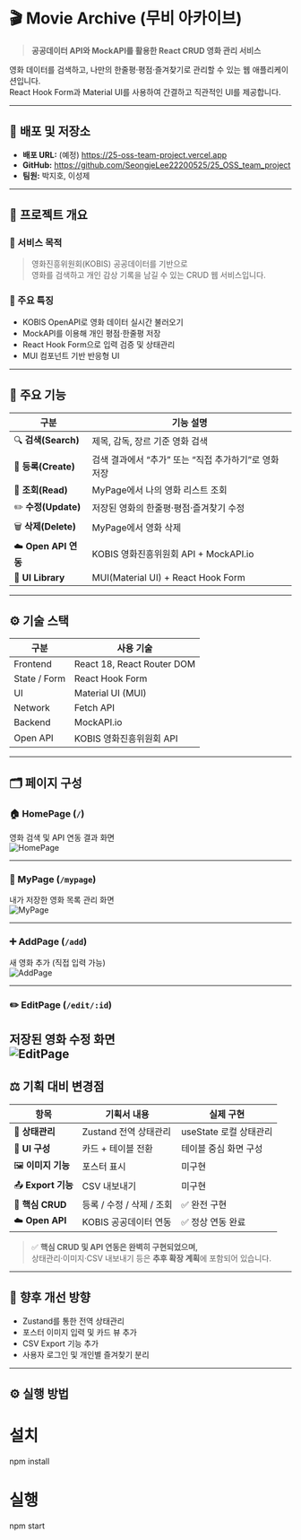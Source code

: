 # 🎬 Movie Archive (무비 아카이브)

> **공공데이터 API와 MockAPI를 활용한 React CRUD 영화 관리 서비스**

영화 데이터를 검색하고, 나만의 한줄평·평점·즐겨찾기로 관리할 수 있는 웹 애플리케이션입니다.  
React Hook Form과 Material UI를 사용하여 간결하고 직관적인 UI를 제공합니다.

---

## 🚀 배포 및 저장소
- **배포 URL:** (예정) https://25-oss-team-project.vercel.app  
- **GitHub:** https://github.com/SeongjeLee22200525/25_OSS_team_project  
- **팀원:** 박지호, 이성제  

---

## 🎯 프로젝트 개요

### 🔹 서비스 목적
> 영화진흥위원회(KOBIS) 공공데이터를 기반으로  
> 영화를 검색하고 개인 감상 기록을 남길 수 있는 CRUD 웹 서비스입니다.

### 🔹 주요 특징
- KOBIS OpenAPI로 영화 데이터 실시간 불러오기  
- MockAPI를 이용해 개인 평점·한줄평 저장  
- React Hook Form으로 입력 검증 및 상태관리  
- MUI 컴포넌트 기반 반응형 UI  

---

## 🧩 주요 기능

| 구분 | 기능 설명 |
|------|------------|
| 🔍 **검색(Search)** | 제목, 감독, 장르 기준 영화 검색 |
| 📝 **등록(Create)** | 검색 결과에서 “추가” 또는 “직접 추가하기”로 영화 저장 |
| 📖 **조회(Read)** | MyPage에서 나의 영화 리스트 조회 |
| ✏️ **수정(Update)** | 저장된 영화의 한줄평·평점·즐겨찾기 수정 |
| 🗑️ **삭제(Delete)** | MyPage에서 영화 삭제 |
| ☁️ **Open API 연동** | KOBIS 영화진흥위원회 API + MockAPI.io |
| 🎨 **UI Library** | MUI(Material UI) + React Hook Form |

---

## ⚙️ 기술 스택

| 구분 | 사용 기술 |
|------|------------|
| Frontend | React 18, React Router DOM |
| State / Form | React Hook Form |
| UI | Material UI (MUI) |
| Network | Fetch API |
| Backend | MockAPI.io |
| Open API | KOBIS 영화진흥위원회 API |

---

## 🗂️ 페이지 구성

### 🏠 HomePage (`/`)
영화 검색 및 API 연동 결과 화면  
![HomePage](./images/HomePage.png)

---

### 📄 MyPage (`/mypage`)
내가 저장한 영화 목록 관리 화면  
![MyPage](./images/MyPage.png)

---

### ➕ AddPage (`/add`)
새 영화 추가 (직접 입력 가능)  
![AddPage](./images/AddPage.png)

---

### ✏️ EditPage (`/edit/:id`)
저장된 영화 수정 화면  
![EditPage](./images/EditPage.png)
---

## ⚖️ 기획 대비 변경점

| 항목 | 기획서 내용 | 실제 구현 |
|------|--------------|------------|
| 🧠 **상태관리** | Zustand 전역 상태관리 | useState 로컬 상태관리 |
| 🎨 **UI 구성** | 카드 + 테이블 전환 | 테이블 중심 화면 구성 |
| 🖼️ **이미지 기능** | 포스터 표시 | 미구현 |
| 📤 **Export 기능** | CSV 내보내기 | 미구현 |
| 🧱 **핵심 CRUD** | 등록 / 수정 / 삭제 / 조회 | ✅ 완전 구현 |
| ☁️ **Open API** | KOBIS 공공데이터 연동 | ✅ 정상 연동 완료 |

> ✅ **핵심 CRUD 및 API 연동은 완벽히 구현되었으며,**  
> 상태관리·이미지·CSV 내보내기 등은 **추후 확장 계획**에 포함되어 있습니다.

---

## 🌱 향후 개선 방향
- Zustand를 통한 전역 상태관리  
- 포스터 이미지 입력 및 카드 뷰 추가  
- CSV Export 기능 추가  
- 사용자 로그인 및 개인별 즐겨찾기 분리  

---

## ⚙️ 실행 방법

# 설치
npm install

# 실행
npm start